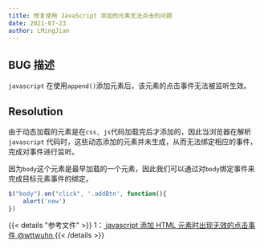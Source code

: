 ```yaml
---
title: 修复使用 JavaScript 添加的元素无法点击的问题
date: 2021-07-23
author: LMingJian
---
```


## BUG 描述

`javascript` 在使用`append()`添加元素后，该元素的点击事件无法被监听生效。

## Resolution

由于动态加载的元素是在`css, js`代码加载完后才添加的，因此当浏览器在解析`javascript` 代码时，这些动态添加的元素并未生成，从而无法绑定相应的事件，完成对事件进行监听。

因为`body`这个元素是最早加载的一个元素，因此我们可以通过对`body`绑定事件来完成目标元素事件的绑定。

```javascript
$("body").on("click", '.addBtn', function(){
    alert('new')
})
```

{{< details "参考文件" >}} 
1：[ javascript 添加 HTML 元素时出现无效的点击事件 @wttwuhn ](https://juejin.cn/post/6844903703896391687)
{{< /details >}}
